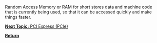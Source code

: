 Random Access Memory or RAM for short stores data and machine code that is currently being used, so that it can be accessed quickly and make things faster.

[**Next Topic:** PCI Express (PCIe)](pcie.md)

[**Return**](README.md)

